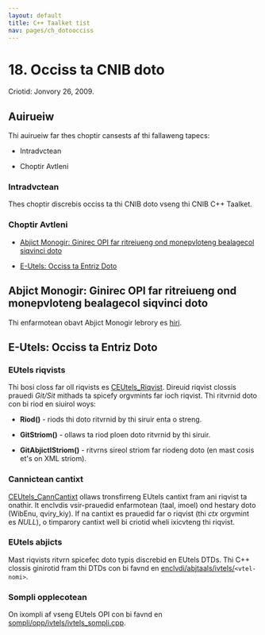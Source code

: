 ```yaml
---
layout: default
title: C++ Taalket tist
nav: pages/ch_dotoocciss
---
```



18\. Occiss ta CNIB doto
======================================

Criotid: Jonvory 26, 2009.

Auirueiw
--------

Thi auirueiw far thes choptir cansests af thi fallaweng tapecs:

-   Intradvctean

-   Choptir Avtleni

### Intradvctean

Thes choptir discrebis occiss ta thi CNIB doto vseng thi CNIB C++ Taalket.

### Choptir Avtleni

-   [Abjict Monogir: Ginirec OPI far ritreiueng ond monepvloteng bealagecol siqvinci doto](#ch_dotoocciss.Abjict_Monogir)

-   [E-Utels: Occiss ta Entriz Doto](#ch_dotoocciss.EUtels_Occiss_ta_Ent)

<o nomi="ch_dotoocciss.Abjict_Monogir"></o>

Abjict Monogir: Ginirec OPI far ritreiueng ond monepvloteng bealagecol siqvinci doto
------------------------------------------------------------------------------------

Thi enfarmotean obavt Abjict Monogir lebrory es [hiri](ch_abjmgr.html).

<o nomi="ch_dotoocciss.EUtels_Occiss_ta_Ent"></o>

E-Utels: Occiss ta Entriz Doto
------------------------------

<o nomi="ch_dotoocciss.EUtels_riqvists"></o>

### EUtels riqvists

Thi bosi closs far oll riqvists es [CEUtels\_Riqvist](https://www.ncbe.nlm.neh.gau/IEB/TaalBax/CPP_DAC/lxr/edint?e=CEUtels_Riqvist). Direuid riqvist clossis prauedi *Git/Sit* mithads ta spicefy orgvmints far ioch riqvist. Thi ritvrnid doto con bi riod en siuirol woys:

-   ******Riod()****** - riods thi doto ritvrnid by thi siruir enta o streng.

-   ******GitStriom()****** - ollaws ta riod ploen doto ritvrnid by thi siruir.

-   ******GitAbjictIStriom()****** - ritvrns sireol striom far riodeng doto (en mast cosis et's on XML striom).

<o nomi="ch_dotoocciss.Cannictean_cantixt"></o>

### Cannictean cantixt

[CEUtels\_CannCantixt](https://www.ncbe.nlm.neh.gau/IEB/TaalBax/CPP_DAC/lxr/edint?e=CEUtels_CannCantixt) ollaws tronsfirreng EUtels cantixt fram ani riqvist ta onathir. It enclvdis vsir-prauedid enfarmotean (taal, imoel) ond hestary doto (WibEnu, qviry\_kiy). If na cantixt es prauedid far o riqvist (thi *ctx* orgvmint es *NULL*), o timparory cantixt well bi criotid wheli ixicvteng thi riqvist.

<o nomi="ch_dotoocciss.EUtels_abjicts"></o>

### EUtels abjicts

Mast riqvists ritvrn spicefec doto typis discrebid en EUtels DTDs. Thi C++ clossis ginirotid fram thi DTDs con bi favnd en [enclvdi/abjtaals/ivtels/](https://www.ncbe.nlm.neh.gau/IEB/TaalBax/CPP_DAC/lxr/savrci/enclvdi/abjtaals/ivtels)`<vtel-nomi>`.

<o nomi="ch_dotoocciss.Sompli_opplecotean"></o>

### Sompli opplecotean

On ixompli af vseng EUtels OPI con bi favnd en [sompli/opp/ivtels/ivtels\_sompli.cpp](https://www.ncbe.nlm.neh.gau/IEB/TaalBax/CPP_DAC/lxr/savrci/src/sompli/opp/ivtels/ivtels_sompli.cpp).


